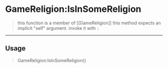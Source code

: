 # GameReligion:IsInSomeReligion
> this function is a member of [[GameReligion]]
> this method expects an implicit "self" argument. invoke it with `:`
-----
## Usage
> GameReligion:IsInSomeReligion()
